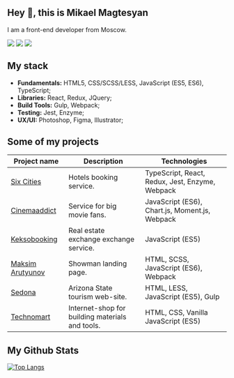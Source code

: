 ## Hey 👋, this is Mikael Magtesyan
<p align='left'>I am a front-end developer from Moscow.</p>
<a target="_blank" href="https://t.me/magtesyan"><img src="https://img.shields.io/badge/Telegram-000000?style=plastic&logo=Telegram&labelColor=blue"/></a>
<a target="_blank" href="mailto:mmagtesyan@gmail.com"><img src="https://img.shields.io/badge/Gmail-000000?style=plastic&logo=Gmail&labelColor=lightgray"/></a>
<a target="_blank" href="https://www.codewars.com/users/magtesyan"><img src="https://www.codewars.com/users/magtesyan/badges/micro"/></a><br>

## My stack
- **Fundamentals:** HTML5, CSS/SCSS/LESS, JavaScript (ES5, ES6), TypeScript;
- **Libraries:** React, Redux, JQuery;
- **Build Tools:** Gulp, Webpack;
- **Testing:** Jest, Enzyme;
- **UX/UI:** Photoshop, Figma, Illustrator;

## Some of my projects
| Project name        | Description          | Technologies  |
| ------------- | ------------- | ----- |
| [Six Cities](https://github.com/magtesyan/six-cities-4) | Hotels booking service. | TypeScript, React, Redux, Jest, Enzyme, Webpack |
| [Cinemaaddict](https://github.com/magtesyan/cinemaddict-11) | Service for big movie fans. | JavaScript (ES6), Chart.js, Moment.js, Webpack |
| [Keksobooking](https://github.com/magtesyan/keksobooking) | Real estate exchange exchange service. | JavaScript (ES5) |
| [Maksim Arutyunov](https://github.com/magtesyan/maksimarutyunov) | Showman landing page. | HTML, SCSS, JavaScript (ES6), Webpack |
| [Sedona](https://github.com/magtesyan/sedona-18) | Arizona State tourism web-site. | HTML, LESS, JavaScript (ES5), Gulp |
| [Technomart](https://github.com/magtesyan/technomart) | Internet-shop for building materials and tools. | HTML, CSS, Vanilla JavaScript (ES5) |

## My Github Stats

[![Top Langs](https://github-readme-stats.vercel.app/api/top-langs/?username=magtesyan&layout=compact)](https://github.com/magtesyan/github-readme-stats)
